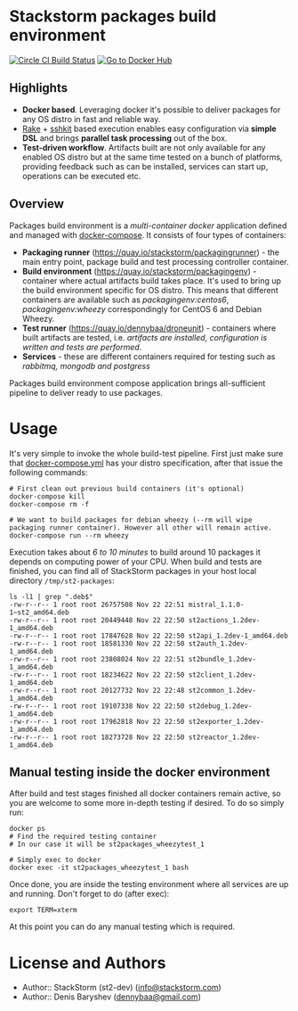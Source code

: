 # Stackstorm packages build environment

[![Circle CI Build Status](https://circleci.com/gh/StackStorm/st2-packages/tree/master.svg?style=shield)](https://circleci.com/gh/StackStorm/st2-packages)
[![Go to Docker Hub](https://img.shields.io/badge/Docker%20Hub-%E2%86%92-blue.svg)](https://hub.docker.com/r/stackstorm/)


## Highlights

 - **Docker based**. Leveraging docker it's possible to deliver packages for any OS distro in fast and reliable way.
 - [Rake](https://github.com/ruby/rake) + [sshkit](https://github.com/capistrano/sshkit) based execution enables easy configuration via **simple DSL** and brings **parallel task processing** out of the box.
 - **Test-driven workflow**. Artifacts built are not only available for any enabled OS distro but at the same time tested on a bunch of platforms, providing feedback such as can be installed, services can start up, operations can be executed etc.

## Overview

Packages build environment is a *multi-container docker* application defined and managed with [docker-compose](https://github.com/docker/compose). It consists of four types of containers:

 - **Packaging runner** (https://quay.io/stackstorm/packagingrunner) - the main entry point, package build and test processing controller container.
 - **Build environment** (https://quay.io/stackstorm/packagingenv) - container where actual artifacts build takes place. It's used to bring up the build environment specific for OS distro. This means that different containers are available such as *packagingenv:centos6*, *packagingenv:wheezy* correspondingly for CentOS 6 and Debian Wheezy.
 - **Test runner** (https://quay.io/dennybaa/droneunit) - containers where built artifacts are tested, i.e. *artifacts are installed, configuration is written and tests are performed*.
 - **Services** - these are different containers required for testing such as *rabbitmq, mongodb and postgress*

Packages build environment compose application brings all-sufficient pipeline to deliver ready to use packages.

# Usage

It's very simple to invoke the whole build-test pipeline. First just make sure that [docker-compose.yml](docker-compose.yml) has your distro specification, after that issue the following commands:

```shell
# First clean out previous build containers (it's optional)
docker-compose kill
docker-compose rm -f

# We want to build packages for debian wheezy (--rm will wipe packaging runner container). However all other will remain active.
docker-compose run --rm wheezy
```

Execution takes about *6 to 10 minutes* to build around 10 packages it depends on computing power of your CPU. When build and tests are finished, you can find all of StackStorm packages in your host local directory `/tmp/st2-packages`:

```shell
ls -l1 | grep ".deb$"
-rw-r--r-- 1 root root 26757508 Nov 22 22:51 mistral_1.1.0-1~st2_amd64.deb
-rw-r--r-- 1 root root 20449448 Nov 22 22:50 st2actions_1.2dev-1_amd64.deb
-rw-r--r-- 1 root root 17847628 Nov 22 22:50 st2api_1.2dev-1_amd64.deb
-rw-r--r-- 1 root root 18581330 Nov 22 22:50 st2auth_1.2dev-1_amd64.deb
-rw-r--r-- 1 root root 23808024 Nov 22 22:51 st2bundle_1.2dev-1_amd64.deb
-rw-r--r-- 1 root root 18234622 Nov 22 22:50 st2client_1.2dev-1_amd64.deb
-rw-r--r-- 1 root root 20127732 Nov 22 22:48 st2common_1.2dev-1_amd64.deb
-rw-r--r-- 1 root root 19107338 Nov 22 22:50 st2debug_1.2dev-1_amd64.deb
-rw-r--r-- 1 root root 17962818 Nov 22 22:50 st2exporter_1.2dev-1_amd64.deb
-rw-r--r-- 1 root root 18273728 Nov 22 22:50 st2reactor_1.2dev-1_amd64.deb
```

## Manual testing inside the docker environment

After build and test stages finished all docker containers remain active, so you are welcome to some more in-depth testing if desired. To do so simply run:

```
docker ps
# Find the required testing container
# In our case it will be st2packages_wheezytest_1

# Simply exec to docker
docker exec -it st2packages_wheezytest_1 bash
```

Once done, you are inside the testing environment where all services are up and running. Don't forget to do (after exec):

```
export TERM=xterm
```
At this point you can do any manual testing which is required.

# License and Authors

* Author:: StackStorm (st2-dev) (<info@stackstorm.com>)
* Author:: Denis Baryshev (<dennybaa@gmail.com>)
